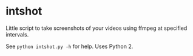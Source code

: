 intshot
=======

Little script to take screenshots of your videos using ffmpeg at specified intervals.

See `python intshot.py -h` for help. Uses Python 2.

